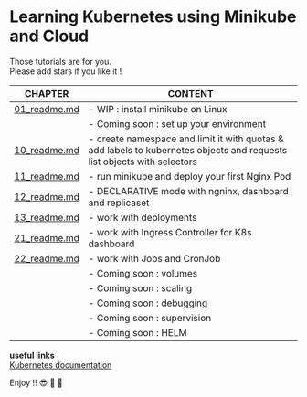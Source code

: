 # Learning Kubernetes using Minikube and Cloud

Those tutorials are for you.  
Please add stars if you like it !  



|**CHAPTER**   |**CONTENT**   |
|---|---|
|[01_readme.md](01_readme.md)   | - WIP : install minikube on Linux |
|[]()   | - Coming soon : set up your environment |
|[10_readme.md](10_readme.md)   | - create namespace and limit it with quotas & add labels to kubernetes objects and requests list objects with selectors  |
|[11_readme.md](11_readme.md)   | - run minikube and deploy your first Nginx Pod |
|[12_readme.md](12_readme.md)   | - DECLARATIVE mode with ngninx, dashboard and replicaset |
|[13_readme.md](13_readme.md)   | - work with deployments |
|[21_readme.md](21_readme.md)   | - work with Ingress Controller for K8s dashboard |
|[22_readme.md](22_readme.md)   | - work with Jobs and CronJob |
|[]()   | - Coming soon : volumes |
|[]()   | - Coming soon : scaling |
|[]()   | - Coming soon : debugging |
|[]()   | - Coming soon : supervision |
|[]()   | - Coming soon : HELM |


**useful links**  
[Kubernetes documentation](https://kubernetes.io/docs/home/)  

 
Enjoy !! :sunglasses: :tropical_drink: :tropical_drink:

